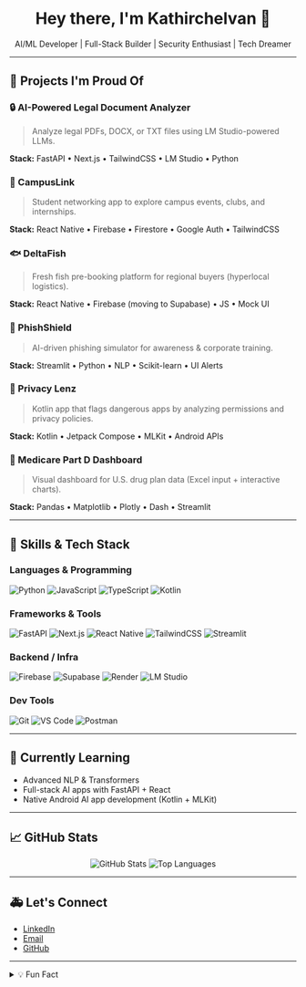 <!-- Modern & Themed GitHub Profile README -->

<h1 align="center">Hey there, I'm Kathirchelvan 👋</h1>
<p align="center">AI/ML Developer | Full-Stack Builder | Security Enthusiast | Tech Dreamer</p>

---

## 🚀 Projects I'm Proud Of

### 🔒 AI-Powered Legal Document Analyzer

> Analyze legal PDFs, DOCX, or TXT files using LM Studio-powered LLMs.

**Stack:** FastAPI • Next.js • TailwindCSS • LM Studio • Python

### 🏢 CampusLink

> Student networking app to explore campus events, clubs, and internships.

**Stack:** React Native • Firebase • Firestore • Google Auth • TailwindCSS

### 🐟 DeltaFish

> Fresh fish pre-booking platform for regional buyers (hyperlocal logistics).

**Stack:** React Native • Firebase (moving to Supabase) • JS • Mock UI

### 🔐 PhishShield

> AI-driven phishing simulator for awareness & corporate training.

**Stack:** Streamlit • Python • NLP • Scikit-learn • UI Alerts

### 📅 Privacy Lenz

> Kotlin app that flags dangerous apps by analyzing permissions and privacy policies.

**Stack:** Kotlin • Jetpack Compose • MLKit • Android APIs

### 🔬 Medicare Part D Dashboard

> Visual dashboard for U.S. drug plan data (Excel input + interactive charts).

**Stack:** Pandas • Matplotlib • Plotly • Dash • Streamlit

---

## 🔧 Skills & Tech Stack

### Languages & Programming

![Python](https://img.shields.io/badge/Python-3776AB?style=for-the-badge\&logo=python\&logoColor=white)
![JavaScript](https://img.shields.io/badge/JavaScript-F7DF1E?style=for-the-badge\&logo=javascript\&logoColor=black)
![TypeScript](https://img.shields.io/badge/TypeScript-3178C6?style=for-the-badge\&logo=typescript\&logoColor=white)
![Kotlin](https://img.shields.io/badge/Kotlin-7F52FF?style=for-the-badge\&logo=kotlin\&logoColor=white)

### Frameworks & Tools

![FastAPI](https://img.shields.io/badge/FastAPI-005571?style=for-the-badge\&logo=fastapi)
![Next.js](https://img.shields.io/badge/Next.js-000000?style=for-the-badge\&logo=nextdotjs)
![React Native](https://img.shields.io/badge/React_Native-20232A?style=for-the-badge\&logo=react\&logoColor=61DAFB)
![TailwindCSS](https://img.shields.io/badge/TailwindCSS-38B2AC?style=for-the-badge\&logo=tailwindcss)
![Streamlit](https://img.shields.io/badge/Streamlit-FF4B4B?style=for-the-badge\&logo=streamlit\&logoColor=white)

### Backend / Infra

![Firebase](https://img.shields.io/badge/Firebase-FFCA28?style=for-the-badge\&logo=firebase\&logoColor=black)
![Supabase](https://img.shields.io/badge/Supabase-3ECF8E?style=for-the-badge\&logo=supabase\&logoColor=white)
![Render](https://img.shields.io/badge/Render-0099E5?style=for-the-badge\&logo=render\&logoColor=white)
![LM Studio](https://img.shields.io/badge/LM_Studio-Local_AI-green?style=for-the-badge)

### Dev Tools

![Git](https://img.shields.io/badge/Git-F05032?style=for-the-badge\&logo=git\&logoColor=white)
![VS Code](https://img.shields.io/badge/VS_Code-007ACC?style=for-the-badge\&logo=visual-studio-code\&logoColor=white)
![Postman](https://img.shields.io/badge/Postman-FF6C37?style=for-the-badge\&logo=postman\&logoColor=white)

---

## 📅 Currently Learning

* Advanced NLP & Transformers
* Full-stack AI apps with FastAPI + React
* Native Android AI app development (Kotlin + MLKit)

---

## 📈 GitHub Stats

<p align="center">
  <img src="https://github-readme-stats.vercel.app/api?username=kathirchelvan&show_icons=true&theme=tokyonight" alt="GitHub Stats">
  <img src="https://github-readme-stats.vercel.app/api/top-langs/?username=kathirchelvan&layout=compact&theme=tokyonight" alt="Top Languages">
</p>

---

## 🚑 Let's Connect

* [LinkedIn](https://linkedin.com/in/kathirchelvan-ilamparithim)
* [Email](mailto:kathirkim2006@gmail.com)
* [GitHub](https://github.com/kathirchelvan)

---

<details>
<summary>💡 Fun Fact</summary>
I once completed a full LLM-powered project during a thunderstorm — with power flickering and all. Talk about AI under pressure! ⚡️
</details>
